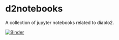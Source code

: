# d2notebooks
A collection of jupyter notebooks related to diablo2.

[![Binder](https://mybinder.org/badge_logo.svg)](https://mybinder.org/v2/gh/youbetterdont/d2notebooks/master)
